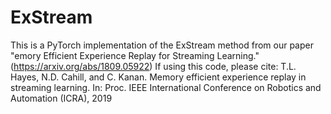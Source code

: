 # ExStream
This is a PyTorch implementation of the ExStream method from our paper "emory Efficient Experience Replay for Streaming Learning." (https://arxiv.org/abs/1809.05922) If using this code, please cite: T.L. Hayes, N.D. Cahill, and C. Kanan. Memory efficient experience replay in streaming learning. In: Proc. IEEE International Conference on Robotics and Automation (ICRA), 2019
